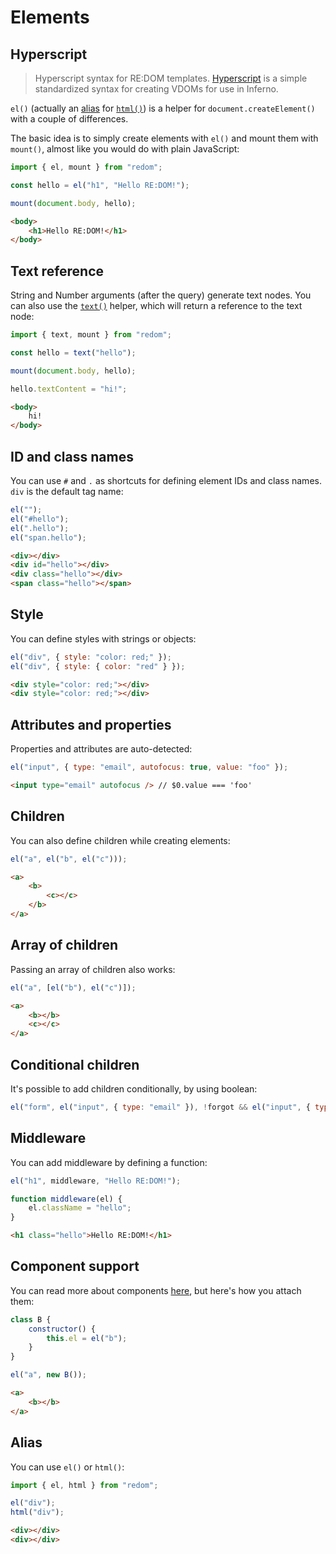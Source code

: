 # Elements

## Hyperscript

> Hyperscript syntax for RE:DOM templates. [Hyperscript](https://github.com/hyperhype/hyperscript) is a simple standardized syntax for creating VDOMs for use in Inferno.

`el()` (actually an [alias](#alias) for [`html()`](https://github.com/redom/redom/blob/master/esm/html.js)) is a helper for `document.createElement()` with a couple of differences.

The basic idea is to simply create elements with `el()` and mount them with `mount()`, almost like you would do with plain JavaScript:

```js
import { el, mount } from "redom";

const hello = el("h1", "Hello RE:DOM!");

mount(document.body, hello);
```

```html
<body>
    <h1>Hello RE:DOM!</h1>
</body>
```

## Text reference

String and Number arguments (after the query) generate text nodes. You can also use the [`text()`](https://github.com/redom/redom/blob/master/esm/text.js) helper, which will return a reference to the text node:

```js
import { text, mount } from "redom";

const hello = text("hello");

mount(document.body, hello);

hello.textContent = "hi!";
```

```html
<body>
    hi!
</body>
```

## ID and class names

You can use `#` and `.` as shortcuts for defining element IDs and class names. `div` is the default tag name:

```js
el("");
el("#hello");
el(".hello");
el("span.hello");
```

```html
<div></div>
<div id="hello"></div>
<div class="hello"></div>
<span class="hello"></span>
```

## Style

You can define styles with strings or objects:

```js
el("div", { style: "color: red;" });
el("div", { style: { color: "red" } });
```

```html
<div style="color: red;"></div>
<div style="color: red;"></div>
```

## Attributes and properties

Properties and attributes are auto-detected:

```js
el("input", { type: "email", autofocus: true, value: "foo" });
```

```html
<input type="email" autofocus /> // $0.value === 'foo'
```

## Children

You can also define children while creating elements:

```js
el("a", el("b", el("c")));
```

```html
<a>
    <b>
        <c></c>
    </b>
</a>
```

## Array of children

Passing an array of children also works:

```js
el("a", [el("b"), el("c")]);
```

```html
<a>
    <b></b>
    <c></c>
</a>
```

## Conditional children

It's possible to add children conditionally, by using boolean:

```js
el("form", el("input", { type: "email" }), !forgot && el("input", { type: "password" }));
```

## Middleware

You can add middleware by defining a function:

```js
el("h1", middleware, "Hello RE:DOM!");

function middleware(el) {
    el.className = "hello";
}
```

```html
<h1 class="hello">Hello RE:DOM!</h1>
```

## Component support

You can read more about components [here](#components), but here's how you attach them:

```js
class B {
    constructor() {
        this.el = el("b");
    }
}

el("a", new B());
```

```html
<a>
    <b></b>
</a>
```

## Alias

You can use `el()` or `html()`:

```js
import { el, html } from "redom";

el("div");
html("div");
```

```html
<div></div>
<div></div>
```
